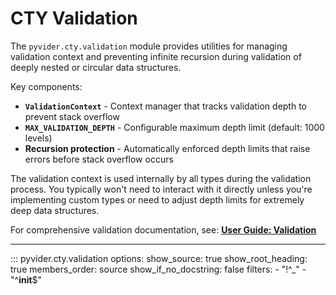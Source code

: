 # CTY Validation

The `pyvider.cty.validation` module provides utilities for managing validation context and preventing infinite recursion during validation of deeply nested or circular data structures.

Key components:
- **`ValidationContext`** - Context manager that tracks validation depth to prevent stack overflow
- **`MAX_VALIDATION_DEPTH`** - Configurable maximum depth limit (default: 1000 levels)
- **Recursion protection** - Automatically enforced depth limits that raise errors before stack overflow occurs

The validation context is used internally by all types during the validation process. You typically won't need to interact with it directly unless you're implementing custom types or need to adjust depth limits for extremely deep data structures.

For comprehensive validation documentation, see: **[User Guide: Validation](../user-guide/core-concepts/validation.md)**

---

::: pyvider.cty.validation
    options:
      show_source: true
      show_root_heading: true
      members_order: source
      show_if_no_docstring: false
      filters:
        - "!^_"
        - "^__init__$"
